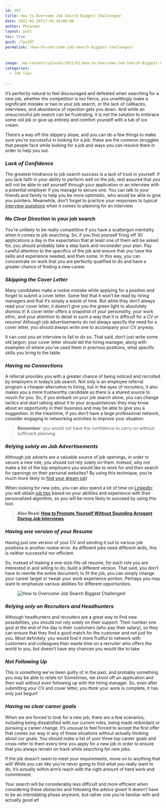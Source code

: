 ```yaml
---
id: 297
title: How to Overcome Job Search Biggest Challenges!
date: 2021-01-29T17:05:42+00:00
author: PhCareer
layout: post
toc: true
guid: /?p=297
permalink: /how-to-overcome-job-search-biggest-challenges/


image: /wp-content/uploads/2021/01/How-to-Overcome-Job-Search-Biggest-Challenges.jpg
categories:
  - Job Tips
 
---
```

It&#8217;s perfectly natural to feel discouraged and defeated when searching for a new job, whether the competition is too fierce, you unwittingly make a significant mistake or two in your job search, or the lack of callbacks, interviews, and abundance of rejection gets you down. And while an unsuccessful job search can be frustrating, it is not the solution to embrace some old job or give up entirely and comfort yourself with a tub of ice cream.

There&#8217;s a way off this slippery slope, and you can do a few things to make sure you&#8217;re successful in looking for a job. these are the common struggles that people face while looking for a job and ways you can resolve them in order to help you out.

### **_Lack of Confidence_**

The greatest hindrance to job search success is a lack of trust in yourself. If you lack faith in your ability to perform well on the job, rest assured that you will not be able to sell yourself through your application or an interview with a potential employer if you manage to secure one. You can talk to your friends and family to help you be more optimistic, who would be able to give you pointers. Meanwhile, don&#8217;t forget to practice your responses to typical [interview questions](/what-to-expect-in-a-final-job-interview/) when it comes to planning for an interview.

### **_No Clear Direction_** **in your job search**

You&#8217;re unlikely to be really competitive if you have a scattergun mentality when it comes to job searching. So, if you find yourself firing off 30 applications a day in the expectation that at least one of them will be asked for, you should probably take a step back and reconsider your plan. Pay careful attention to the specifics of the job and ensure that you have the skills and experience needed, and then some. In this way, you can concentrate on work that you are perfectly qualified to do and have a greater chance of finding a new career.

### **_Skipping the Cover Letter_**

Many candidates make a rookie mistake while applying for a position and forget to submit a cover letter. Some feel that it won&#8217;t be read by hiring managers and that it&#8217;s simply a waste of time. But while they don&#8217;t always read your cover letter, it doesn&#8217;t give you the green light to absolutely dismiss it! A cover letter offers a snapshot of your personality, your work ethic, and your attention to detail in such a way that it is difficult for a CV or resume! Although job advertisements do not always specify the need for a cover letter, you should always write one to accompany your CV anyway.

It can cost you an interview to fail to do so. That said, don&#8217;t just write some old jargon; your cover letter should tell the hiring manager, along with examples of where you&#8217;ve used them in previous positions, what specific skills you bring to the table.

### **_Having no Connections_**

A referral provides you with a greater chance of being noticed and recruited by employers in today&#8217;s job search. Not only is an employee referral program a cheaper alternative to hiring, but in the eyes of recruiters, it also makes you a more trustworthy candidate as there is a shared source to vouch for you. So, if you embark on your job search alone, you can change tactics and start talking about it to your acquaintances-they may know about an opportunity in their business and may be able to give you a suggestion. In the meantime, if you don&#8217;t have a large professional network, consider engaging in networking activities to improve your situation.

<blockquote class="wp-block-quote">
  <p>
    <strong>Remember</strong>: you would not have the confidence to carry on without sufficient planning.
  </p>
</blockquote>

### **_Relying solely on Job Advertisements_**

Although job adverts are a valuable source of job openings, in order to secure a new role, you should not rely solely on them. Instead, why not make a list of the top employers you would like to work for and then search for openings on their personal websites? By using this technique, you&#8217;re much more likely to [find your dream job](/tips-you-need-to-find-your-dream-job-and-get-hired-faster/)!

When looking for new jobs, you can also spend a lot of time on [LinkedIn](https://business.linkedin.com/en-uk/marketing-solutions/blog/posts/content-marketing/2017/17-steps-to-a-better-LinkedIn-profile-in-2017); you will obtain [job tips](/category/job-tips/) based on your abilities and experience with their personalized algorithm, so you will be more likely to succeed by using this tool.

<blockquote class="wp-block-quote">
  <p>
    <strong>Also Read: <a href="/how-to-promote-yourself-without-sounding-arrogant-during-job-interviews/">How to Promote Yourself Without Sounding Arrogant During Job Interviews</a></strong>
  </p>
</blockquote>

### **_Having one version of your Resume_**

Having just one version of your CV and sending it out to various job positions is another rookie error. As different jobs need different skills, this is neither successful nor efficient.

So, instead of making a one-size-fits-all resume, for each role you are interested in and willing to do, build a different version. That said, you don&#8217;t have to rewrite the entire document; to fit the job, you can simply change your career target or tweak your work experience portion. Perhaps you may want to emphasize various abilities for different opportunities.


<figure class="wp-block-image size-large">

<img loading="lazy" width="966" height="738" src="/wp-content/uploads/2021/01/Job-Search-Challenges.jpg" alt="How to Overcome Job Search Biggest Challenges!" class="wp-image-298" srcset="/wp-content/uploads/2021/01/Job-Search-Challenges.jpg 966w, /wp-content/uploads/2021/01/Job-Search-Challenges-300x229.jpg 300w, /wp-content/uploads/2021/01/Job-Search-Challenges-768x587.jpg 768w" sizes="(max-width: 966px) 100vw, 966px" /> </figure> 

### **_Relying only on Recruiters and Headhunters_**

Although headhunters and recruiters are a great way to find new possibilities, you should not rely solely on their support. Their number one goal at the end of the day is their customers (who pay their salary), so they can ensure that they find a good match for the customer and not just for you. Most definitely, you would find it more fruitful to network with customers and colleagues than waste time on a recruiter who offers the world to you, but doesn&#8217;t have any chances you would like to take.

### **_Not Following Up_** 

This is something we&#8217;ve been guilty of in the past, and probably something you may be able to relate to! Sometimes, we shoot off an application and then wait without even following up with the hiring manager. So, even after submitting your CV and cover letter, you think your work is complete, it has only just begun!

### **_Having no clear career goals_**

When we are forced to look for a new job, there are a few scenarios, including being dissatisfied with our current roles, being made redundant or pursuing a career change. It&#8217;s unusual to feel forced to accept the first offer that comes our way in any of these situations without actually thinking about our goals. You should make a list of your three top career goals and cross-refer to them every time you apply for a new job in order to ensure that you always remain on track while searching for new jobs.

If the job doesn&#8217;t seem to meet your requirements, move on to anything that will! While you can like you&#8217;re never going to find what you really want to do, it&#8217;s actually within arm&#8217;s reach with the right amount of hard work and commitment.

Your search will be considerably less difficult and more efficient when considering these obstacles and following the advice given! It doesn&#8217;t have to be an intimidating phase anymore, but rather one you&#8217;re familiar with and actually good at!

